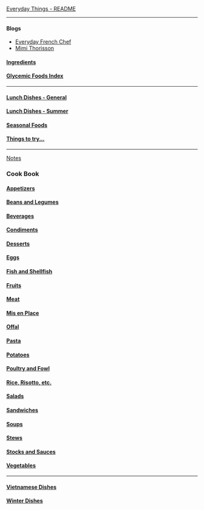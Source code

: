 [Everyday Things - README](https://github.com/vmsmith/EDT/blob/master/README.md)

-----  
#### Blogs    

* [Everyday French Chef](https://everydayfrenchchef.com/)  
* [Mimi Thorisson](http://mimithorisson.com/)  

#### [Ingredients](https://github.com/vmsmith/CookBook/blob/master/ingredients.md)   

#### [Glycemic Foods Index](https://github.com/vmsmith/CookBook/blob/master/glycemic_foods.md)

-----

#### [Lunch Dishes - General](https://github.com/vmsmith/CookBook/blob/master/dishes_lunch.md)   

#### [Lunch Dishes - Summer](https://github.com/vmsmith/CookBook/blob/master/dishes_lunch_summer.md)

#### [Seasonal Foods](https://github.com/vmsmith/CookBook/blob/master/dishes_seasonal.md)  

#### [Things to try...](https://github.com/vmsmith/CookBook/blob/master/dishes_to_try.md)  

-----  

[Notes](https://github.com/vmsmith/CookBook/blob/master/notes.md)

### Cook Book  

#### [Appetizers](https://github.com/vmsmith/CookBook/blob/master/appetizers.md)  

#### [Beans and Legumes](https://github.com/vmsmith/CookBook/blob/master/beans_legumes.md)

#### [Beverages](https://github.com/vmsmith/CookBook/blob/master/beverages.md)

#### [Condiments](https://github.com/vmsmith/CookBook/blob/master/condiments.md)  

#### [Desserts](https://github.com/vmsmith/CookBook/blob/master/desserts.md)  

#### [Eggs](https://github.com/vmsmith/CookBook/blob/master/eggs.md)

#### [Fish and Shellfish](https://github.com/vmsmith/CookBook/blob/master/fish_shellfish.md)

#### [Fruits](https://github.com/vmsmith/CookBook/blob/master/fruits.md)

#### [Meat](https://github.com/vmsmith/CookBook/blob/master/meat.md)  

#### [Mis en Place](https://github.com/vmsmith/CookBook/blob/master/mis_en_place.md)

#### [Offal](https://github.com/vmsmith/CookBook/blob/master/offal.md)

#### [Pasta](https://github.com/vmsmith/CookBook/blob/master/pasta.md)

#### [Potatoes](https://github.com/vmsmith/CookBook/blob/master/potatoes.md)

#### [Poultry and Fowl](https://github.com/vmsmith/CookBook/blob/master/poultry_fowl.md)

#### [Rice, Risotto, etc.](https://github.com/vmsmith/CookBook/blob/master/rice_risotto.md)

#### [Salads](https://github.com/vmsmith/CookBook/blob/master/salads.md)  

#### [Sandwiches](https://github.com/vmsmith/CookBook/blob/master/sandwiches.md)  

#### [Soups](https://github.com/vmsmith/CookBook/blob/master/soups.md)  

#### [Stews](https://github.com/vmsmith/CookBook/blob/master/stews.md)    

#### [Stocks and Sauces](https://github.com/vmsmith/CookBook/blob/master/sauces.md)  

#### [Vegetables](https://github.com/vmsmith/CookBook/blob/master/vegetables.md)  

-----  

#### [Vietnamese Dishes](https://github.com/vmsmith/CookBook/blob/master/dishes_vietnamese.md)  

#### [Winter Dishes](https://github.com/vmsmith/CookBook/blob/master/misc_winter_dishes.md)


